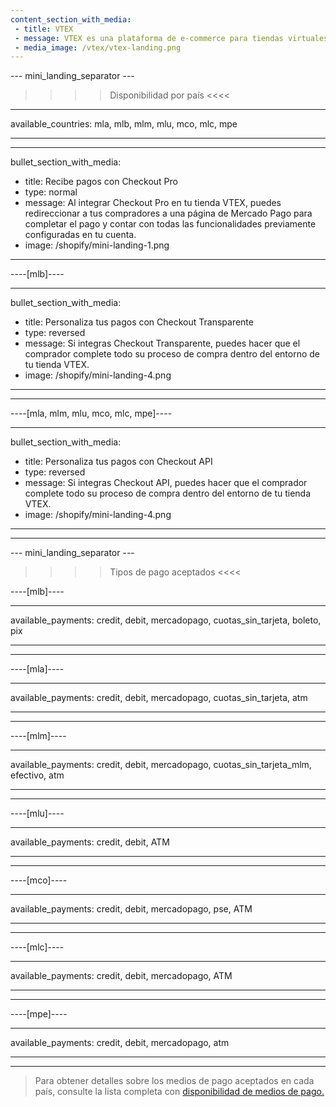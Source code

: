 ```yaml
---
content_section_with_media:
 - title: VTEX
 - message: VTEX es una plataforma de e-commerce para tiendas virtuales que ofrece la posibilidad de realizar pagos a través de Mercado Pago.
 - media_image: /vtex/vtex-landing.png
---
```


--- mini_landing_separator ---
 
>>>> Disponibilidad por país <<<<
---
available_countries: mla, mlb, mlm, mlu, mco, mlc, mpe

---

---
bullet_section_with_media:
 - title: Recibe pagos con Checkout Pro
 - type: normal
 - message: Al integrar Checkout Pro en tu tienda VTEX, puedes redireccionar a tus compradores a una página de Mercado Pago para completar el pago y contar con todas las funcionalidades previamente configuradas en tu cuenta. 
 - image: /shopify/mini-landing-1.png 
---

----[mlb]----

---
bullet_section_with_media:
 - title: Personaliza tus pagos con Checkout Transparente 
 - type: reversed
 - message: Si integras Checkout Transparente, puedes hacer que el comprador complete todo su proceso de compra dentro del entorno de tu tienda VTEX. 
 - image: /shopify/mini-landing-4.png 
---
------------

----[mla, mlm, mlu, mco, mlc, mpe]----

---
bullet_section_with_media:
 - title: Personaliza tus pagos con Checkout API
 - type: reversed
 - message: Si integras Checkout API, puedes hacer que el comprador complete todo su proceso de compra dentro del entorno de tu tienda VTEX.
 - image: /shopify/mini-landing-4.png
---
------------

 
--- mini_landing_separator ---
 
>>>> Tipos de pago aceptados <<<<
 
----[mlb]----

---
available_payments: credit, debit, mercadopago, cuotas_sin_tarjeta, boleto, pix

---
------------

----[mla]---- 

---
available_payments: credit, debit, mercadopago, cuotas_sin_tarjeta, atm

----
------------

----[mlm]---- 

---
available_payments: credit, debit, mercadopago, cuotas_sin_tarjeta_mlm, efectivo, atm

----
------------

----[mlu]---- 

---
available_payments: credit, debit, ATM

----
------------

----[mco]---- 

---
available_payments: credit, debit, mercadopago, pse, ATM

----
------------

----[mlc]---- 

---
available_payments: credit, debit, mercadopago, ATM

----
------------

----[mpe]---- 

---
available_payments:  credit, debit, mercadopago, atm

----
------------
> Para obtener detalles sobre los medios de pago aceptados en cada país, consulte la lista completa con [disponibilidad de medios de pago.](/developers/es/docs/sales-processing/payment-methods)